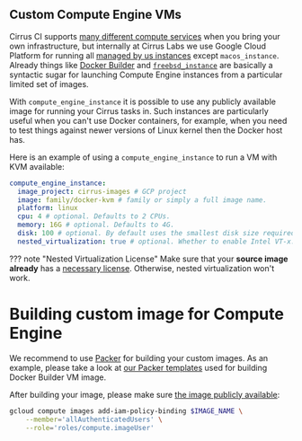 ## Custom Compute Engine VMs

Cirrus CI supports [many different compute services](supported-computing-services.md) when you bring your own infrastructure, 
but internally at Cirrus Labs we use Google Cloud Platform for running all [managed by us instances](writing-tasks.md#execution-environment)
except `macos_instance`. Already things like [Docker Builder](docker-builder-vm.md) and [`freebsd_instance`](FreeBSD.md)
are basically a syntactic sugar for launching Compute Engine instances from a particular limited set of images.

With `compute_engine_instance` it is possible to use any publicly available image for running your Cirrus tasks in.
Such instances are particularly useful when you can't use Docker containers, for example, when you need to test things
against newer versions of Linux kernel then the Docker host has.

Here is an example of using a `compute_engine_instance` to run a VM with KVM available:

```yaml
compute_engine_instance:
  image_project: cirrus-images # GCP project
  image: family/docker-kvm # family or simply a full image name.
  platform: linux
  cpu: 4 # optional. Defaults to 2 CPUs.
  memory: 16G # optional. Defaults to 4G.
  disk: 100 # optional. By default uses the smallest disk size required by the image.
  nested_virtualization: true # optional. Whether to enable Intel VT-x. Defaults to false.
```

??? note "Nested Virtualization License"
    Make sure that your **source image already** has a [necessary license](https://cloud.google.com/compute/docs/instances/enable-nested-virtualization-vm-instances#enablenestedvirt).
    Otherwise, nested virtualization won't work.

# Building custom image for Compute Engine

We recommend to use [Packer](https://www.packer.io/) for building your custom images. As an example, please take a look at [our Packer templates](https://github.com/cirruslabs/osx-images)
used for building Docker Builder VM image.

After building your image, please make sure [the image publicly available](https://cloud.google.com/compute/docs/images/managing-access-custom-images#share-images-publicly):

```bash
gcloud compute images add-iam-policy-binding $IMAGE_NAME \
    --member='allAuthenticatedUsers' \
    --role='roles/compute.imageUser'
```
